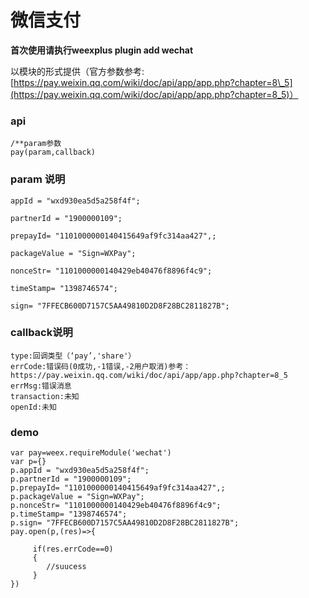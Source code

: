 # 微信支付
**首次使用请执行weexplus plugin add wechat**

以模块的形式提供（官方参数参考:[https://pay.weixin.qq.com/wiki/doc/api/app/app.php?chapter=8\_5](https://pay.weixin.qq.com/wiki/doc/api/app/app.php?chapter=8_5)）

### api

```
/**param参数
pay(param,callback)
```

### param 说明

```
appId = "wxd930ea5d5a258f4f";

partnerId = "1900000109";

prepayId= "1101000000140415649af9fc314aa427",;

packageValue = "Sign=WXPay";

nonceStr= "1101000000140429eb40476f8896f4c9";

timeStamp= "1398746574";

sign= "7FFECB600D7157C5AA49810D2D8F28BC2811827B";
```

### callback说明

```
type:回调类型（‘pay’,'share'）
errCode:错误码(0成功,-1错误,-2用户取消)参考：https://pay.weixin.qq.com/wiki/doc/api/app/app.php?chapter=8_5
errMsg:错误消息
transaction:未知
openId:未知
```

### demo

```
var pay=weex.requireModule('wechat')
var p={}
p.appId = "wxd930ea5d5a258f4f";
p.partnerId = "1900000109";
p.prepayId= "1101000000140415649af9fc314aa427",;
p.packageValue = "Sign=WXPay";
p.nonceStr= "1101000000140429eb40476f8896f4c9";
p.timeStamp= "1398746574";
p.sign= "7FFECB600D7157C5AA49810D2D8F28BC2811827B";
pay.open(p,(res)=>{

     if(res.errCode==0)
     {
        //suucess
     }
})
```




